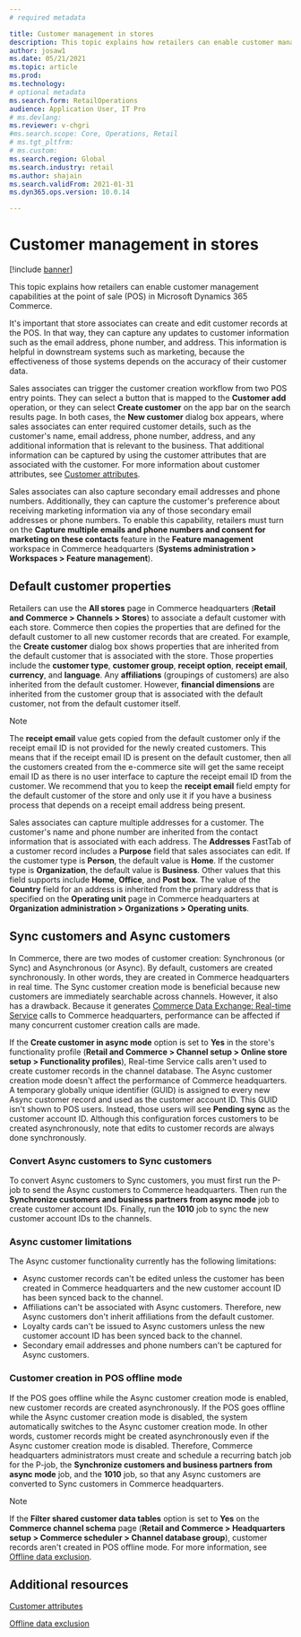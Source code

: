 ```yaml
---
# required metadata

title: Customer management in stores
description: This topic explains how retailers can enable customer management capabilities at the point of sale (POS) in Microsoft Dynamics 365 Commerce.
author: josaw1
ms.date: 05/21/2021
ms.topic: article
ms.prod: 
ms.technology: 
# optional metadata
ms.search.form: RetailOperations
audience: Application User, IT Pro
# ms.devlang: 
ms.reviewer: v-chgri
#ms.search.scope: Core, Operations, Retail
# ms.tgt_pltfrm: 
# ms.custom: 
ms.search.region: Global
ms.search.industry: retail
ms.author: shajain
ms.search.validFrom: 2021-01-31
ms.dyn365.ops.version: 10.0.14

---
```


# Customer management in stores

[!include [banner](includes/banner.md)]

This topic explains how retailers can enable customer management capabilities at the point of sale (POS) in Microsoft Dynamics 365 Commerce.

It's important that store associates can create and edit customer records at the POS. In that way, they can capture any updates to customer information such as the email address, phone number, and address. This information is helpful in downstream systems such as marketing, because the effectiveness of those systems depends on the accuracy of their customer data.

Sales associates can trigger the customer creation workflow from two POS entry points. They can select a button that is mapped to the **Customer add** operation, or they can select **Create customer** on the app bar on the search results page. In both cases, the **New customer** dialog box appears, where sales associates can enter required customer details, such as the customer's name, email address, phone number, address, and any additional information that is relevant to the business. That additional information can be captured by using the customer attributes that are associated with the customer. For more information about customer attributes, see [Customer attributes](dev-itpro/customer-attributes.md).

Sales associates can also capture secondary email addresses and phone numbers. Additionally, they can capture the customer's preference about receiving marketing information via any of those secondary email addresses or phone numbers. To enable this capability, retailers must turn on the **Capture multiple emails and phone numbers and consent for marketing on these contacts** feature in the **Feature management** workspace in Commerce headquarters (**Systems administration \> Workspaces \> Feature management**).

## Default customer properties

Retailers can use the **All stores** page in Commerce headquarters (**Retail and Commerce \> Channels \> Stores**) to associate a default customer with each store. Commerce then copies the properties that are defined for the default customer to all new customer records that are created. For example, the **Create customer** dialog box shows properties that are inherited from the default customer that is associated with the store. Those properties include the **customer type**, **customer group**, **receipt option**, **receipt email**, **currency**, and **language**. Any **affiliations** (groupings of customers) are also inherited from the default customer. However, **financial dimensions** are inherited from the customer group that is associated with the default customer, not from the default customer itself.

> [!NOTE]
> The **receipt email** value gets copied from the default customer only if the receipt email ID is not provided for the newly created customers. This means that if the receipt email ID is present on the default customer, then all the customers created from the e-commerce site will get the same receipt email ID as there is no user interface to capture the receipt email ID from the customer. We recommend that you to keep the **receipt email** field empty for the default customer of the store and only use it if you have a business process that depends on a receipt email address being present. 

Sales associates can capture multiple addresses for a customer. The customer's name and phone number are inherited from the contact information that is associated with each address. The **Addresses** FastTab of a customer record includes a **Purpose** field that sales associates can edit. If the customer type is **Person**, the default value is **Home**. If the customer type is **Organization**, the default value is **Business**. Other values that this field supports include **Home**, **Office**, and **Post box**. The value of the **Country** field for an address is inherited from the primary address that is specified on the **Operating unit** page in Commerce headquarters at **Organization administration \> Organizations \> Operating units**.

## Sync customers and Async customers

In Commerce, there are two modes of customer creation: Synchronous (or Sync) and Asynchronous (or Async). By default, customers are created synchronously. In other words, they are created in Commerce headquarters in real time. The Sync customer creation mode is beneficial because new customers are immediately searchable across channels. However, it also has a drawback. Because it generates [Commerce Data Exchange: Real-time Service](dev-itpro/define-retail-channel-communications-cdx.md#realtime-service) calls to Commerce headquarters, performance can be affected if many concurrent customer creation calls are made.

If the **Create customer in async mode** option is set to **Yes** in the store's functionality profile (**Retail and Commerce \> Channel setup \> Online store setup \> Functionality profiles**), Real-time Service calls aren't used to create customer records in the channel database. The Async customer creation mode doesn't affect the performance of Commerce headquarters. A temporary globally unique identifier (GUID) is assigned to every new Async customer record and used as the customer account ID. This GUID isn't shown to POS users. Instead, those users will see **Pending sync** as the customer account ID. Although this configuration forces customers to be created asynchronously, note that edits to customer records are always done synchronously.

### Convert Async customers to Sync customers

To convert Async customers to Sync customers, you must first run the P-job to send the Async customers to Commerce headquarters. Then run the **Synchronize customers and business partners from async mode** job to create customer account IDs. Finally, run the **1010** job to sync the new customer account IDs to the channels.

### Async customer limitations

The Async customer functionality currently has the following limitations:

- Async customer records can't be edited unless the customer has been created in Commerce headquarters and the new customer account ID has been synced back to the channel.
- Affiliations can't be associated with Async customers. Therefore, new Async customers don't inherit affiliations from the default customer.
- Loyalty cards can't be issued to Async customers unless the new customer account ID has been synced back to the channel.
- Secondary email addresses and phone numbers can't be captured for Async customers.

### Customer creation in POS offline mode

If the POS goes offline while the Async customer creation mode is enabled, new customer records are created asynchronously. If the POS goes offline while the Async customer creation mode is disabled, the system automatically switches to the Async customer creation mode. In other words, customer records might be created asynchronously even if the Async customer creation mode is disabled. Therefore, Commerce headquarters administrators must create and schedule a recurring batch job for the P-job, the **Synchronize customers and business partners from async mode** job, and the **1010** job, so that any Async customers are converted to Sync customers in Commerce headquarters.

> [!NOTE]
> If the **Filter shared customer data tables** option is set to **Yes** on the **Commerce channel schema** page (**Retail and Commerce \> Headquarters setup \> Commerce scheduler \> Channel database group**), customer records aren't created in POS offline mode. For more information, see [Offline data exclusion](dev-itpro/implementation-considerations-cdx.md#offline-data-exclusion).

## Additional resources

[Customer attributes](dev-itpro/customer-attributes.md)

[Offline data exclusion](dev-itpro/implementation-considerations-cdx.md#offline-data-exclusion)
